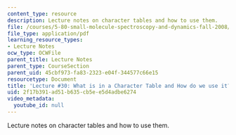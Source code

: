 ```yaml
---
content_type: resource
description: Lecture notes on character tables and how to use them.
file: /courses/5-80-small-molecule-spectroscopy-and-dynamics-fall-2008/2f17b391ad51b635cb5ee5d4adbe6274_30_580ln_fa08.pdf
file_type: application/pdf
learning_resource_types:
- Lecture Notes
ocw_type: OCWFile
parent_title: Lecture Notes
parent_type: CourseSection
parent_uid: 45cbf973-fa83-2323-e04f-344577c66e15
resourcetype: Document
title: 'Lecture #30: What is in a Character Table and How do we use it?'
uid: 2f17b391-ad51-b635-cb5e-e5d4adbe6274
video_metadata:
  youtube_id: null
---
```

Lecture notes on character tables and how to use them.

